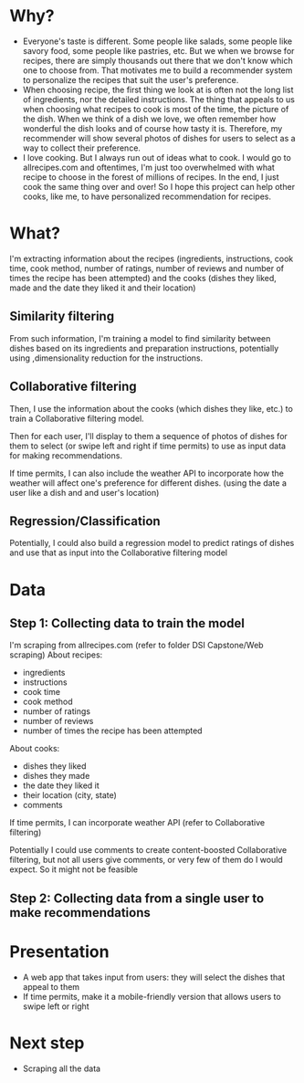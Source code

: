 # Why?
- Everyone's taste is different. Some people like salads, some people like savory food, some people like pastries, etc. But we when we browse for recipes, there are simply thousands out there that we don't know which one to choose from. That motivates me to build a recommender system to personalize the recipes that suit the user's preference.
- When choosing recipe, the first thing we look at is often not the long list of ingredients, nor the detailed instructions. The thing that appeals to us when choosing what recipes to cook is most of the time, the picture of the dish. When we think of a dish we love, we often remember how wonderful the dish looks and of course how tasty it is. Therefore, my recommender will show several photos of dishes for users to select as a way to collect their preference.
- I love cooking. But I always run out of ideas what to cook. I would go to allrecipes.com and oftentimes, I'm just too overwhelmed with what recipe to choose in the forest of millions of recipes. In the end, I just cook the same thing over and over! So I hope this project can help other cooks, like me, to have personalized recommendation for recipes.

# What?
I'm extracting information about the recipes (ingredients, instructions, cook time, cook method, number of ratings, number of reviews and number of times the recipe has been attempted) and the cooks (dishes they liked, made and the date they liked it and their location)

## Similarity filtering
From such information, I'm training a model to find similarity between dishes based on its ingredients and preparation instructions, potentially using ,dimensionality reduction for the instructions.

## Collaborative filtering
Then, I use the information about the cooks (which dishes they like, etc.) to train a Collaborative filtering model.

Then for each user, I'll display to them a sequence of photos of dishes for them to select (or swipe left and right if time permits) to use as input data for making recommendations.

If time permits, I can also include the weather API to incorporate how the weather will affect one's preference for different dishes. (using the date a user like a dish and and user's location)

## Regression/Classification
Potentially, I could also build a regression model to predict ratings of dishes and use that as input into the Collaborative filtering model


# Data
## Step 1: Collecting data to train the model
I'm scraping from allrecipes.com (refer to folder DSI Capstone/Web scraping)
About recipes:
- ingredients
- instructions
- cook time
- cook method
- number of ratings
- number of reviews
- number of times the recipe has been attempted

About cooks:
- dishes they liked
- dishes they made
- the date they liked it
- their location (city, state)
- comments

If time permits, I can incorporate weather API (refer to Collaborative filtering)

Potentially I could use comments to create content-boosted Collaborative filtering, but not all users give comments, or very few of them do I would expect. So it might not be feasible

## Step 2: Collecting data from a single user to make recommendations


# Presentation
-  A web app that takes input from users: they will select the dishes that appeal to them
- If time permits, make it a mobile-friendly version that allows users to swipe left or right

# Next step
- Scraping all the data
